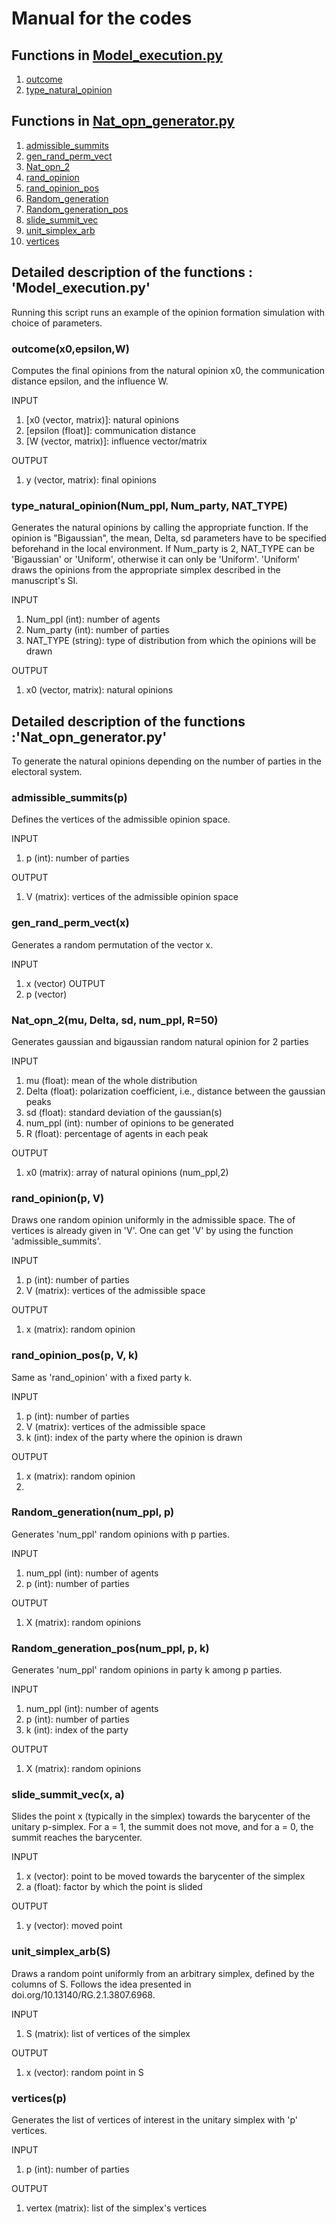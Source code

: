 # Manual for the codes 

## Functions in [Model_execution.py](#Model_execution)

1. [outcome](#outcome)
2. [type_natural_opinion](#type_natural_opinion)

## Functions in [Nat_opn_generator.py](#Nat_opn_generator)
1. [admissible_summits](#admissible_summits)
3. [gen_rand_perm_vect](#gen-rand-perm-vect)
4. [Nat_opn_2](#Nat-opn-2)
5. [rand_opinion](#rand-opinion)
6. [rand_opinion_pos](#rand-opinion-pos)
7. [Random_generation](#random-generation)
8. [Random_generation_pos](#random-genertaion-pos)
9. [slide_summit_vec](#slide-summit-vec)
10. [unit_simplex_arb](#unit-simplex-arb)
11. [vertices](#vertices)
    

<a id="Model_execution"></a>
## Detailed description of the functions : 'Model_execution.py'
Running this script runs an example of the opinion formation simulation with choice of parameters.

<a id="outcome"></a>
### outcome(x0,epsilon,W)
Computes the final opinions from the natural opinion x0, the communication distance epsilon, and the influence W.

INPUT
1. [x0 (vector, matrix)]: natural opinions
2. [epsilon (float)]: communication distance
3. [W (vector, matrix)]: influence vector/matrix

OUTPUT
1. y (vector, matrix): final opinions

<a id="type_natural_opinion"></a>
### type_natural_opinion(Num_ppl, Num_party, NAT_TYPE)
Generates the natural opinions by calling the appropriate function. If the opinion is "Bigaussian", the mean, Delta, sd parameters have to be specified beforehand in the local environment. If Num_party is 2, NAT_TYPE can be 'Bigaussian' or 'Uniform', otherwise it can only be 'Uniform'. 'Uniform' draws the opinions from the appropriate simplex described in the manuscript's SI. 

INPUT
1. Num_ppl (int): number of agents
2. Num_party (int): number of parties
3. NAT_TYPE (string): type of distribution from which the opinions will be drawn
   
OUTPUT
1. x0 (vector, matrix): natural opinions

<a id="Nat_opn_generator"></a>
## Detailed description of the functions :'Nat_opn_generator.py'
To generate the natural opinions depending on the number of parties in the electoral system.

<a id="admissible-summits"></a>
### admissible_summits(p)
Defines the vertices of the admissible opinion space.

INPUT
1. p (int): number of parties
   
OUTPUT
1. V (matrix): vertices of the admissible opinion space

<a id="gen-rand-perm-vect"></a>
### gen_rand_perm_vect(x)
Generates a random permutation of the vector x.

INPUT
1. x (vector)
OUTPUT
2. p (vector)

<a id="Nat-opn-2"></a>
### Nat_opn_2(mu, Delta, sd, num_ppl, R=50)
Generates gaussian and bigaussian random natural opinion for 2 parties

INPUT
1. mu (float): mean of the whole distribution
2. Delta (float): polarization coefficient, i.e., distance between the gaussian peaks
3. sd (float): standard deviation of the gaussian(s)
4. num_ppl (int): number of opinions to be generated
5. R (float): percentage of agents in each peak
   
OUTPUT
1. x0 (matrix): array of natural opinions (num_ppl,2)

<a id="rand-opinion"></a>
### rand_opinion(p, V)
Draws one random opinion uniformly in the admissible space. The of vertices is already given in 'V'. One can get 'V' by using the function 'admissible_summits'. 

INPUT

1. p (int): number of parties
2. V (matrix): vertices of the admissible space
   
OUTPUT

1. x (matrix): random opinion

<a id="rand-opinion-pos"></a>
### rand_opinion_pos(p, V, k)
Same as 'rand_opinion' with a fixed party k.

INPUT

1. p (int): number of parties
2. V (matrix): vertices of the admissible space
3. k (int): index of the party where the opinion is drawn

OUTPUT
1. x (matrix): random opinion
2. 
<a id="random-generation"></a>
### Random_generation(num_ppl, p)
Generates 'num_ppl' random opinions with p parties.

INPUT
1. num_ppl (int): number of agents
2. p (int): number of parties
   
OUTPUT

1. X (matrix): random opinions

<a id="random-generation-pos"></a>
### Random_generation_pos(num_ppl, p, k)
Generates 'num_ppl' random opinions in party k among p parties.

INPUT
1. num_ppl (int): number of agents
2. p (int): number of parties
3. k (int): index of the party
   
OUTPUT
1. X (matrix): random opinions

<a id="slide-summit-vec"></a>
### slide_summit_vec(x, a)
Slides the point x (typically in the simplex) towards the barycenter of the unitary p-simplex. For a = 1, the summit does not move, and for a = 0, the summit reaches the barycenter.

INPUT

1.	x (vector): point to be moved towards the barycenter of the simplex
2.	a (float): factor by which the point is slided
   
OUTPUT

1. y (vector): moved point

<a id="unit-simplex-arb"></a>
### unit_simplex_arb(S)
Draws a random point uniformly from an arbitrary simplex, defined by the columns of S. Follows the idea presented in doi.org/10.13140/RG.2.1.3807.6968.

INPUT

1. S (matrix): list of vertices of the simplex
   
OUTPUT

1. x (vector): random point in S

<a id="vertices"></a>
### vertices(p)
Generates the list of vertices of interest in the unitary simplex with 'p' vertices.

INPUT
1. p (int): number of parties

OUTPUT
1. vertex (matrix): list of the simplex's vertices
